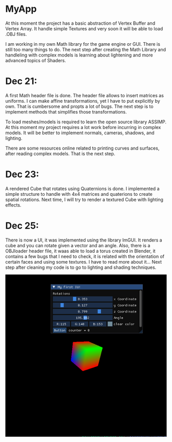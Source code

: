 # MyApp


At this moment the project has a basic abstraction of Vertex Buffer and Vertex Array. It handle simple Textures and very soon it will be able to load .OBJ files.

I am working in my own Math library for the game engine or GUI. There is still too many things to do. The next step after creating the Math Library and handleling with complex models is learning about lightening and more advanced topics of Shaders. 

# Dec 21:

A first Math header file is done. The header file allows to insert matrices as uniforms. I can make affine transformations, yet I have to put explicitly by own. That is cumbersome and propts a lot of bugs. The next step is to implement methods that simplifies those transformations. 

To load meshes/models is required to learn the open source library ASSIMP. At this moment my project requires a lot work before incurring in complex models. It will be better to implement normals, cameras, shadows, and lighting.

There are some resources online related to printing curves and surfaces, after reading complex models. That is the next step.

# Dec 23: 

A rendered Cube that rotates using Quaternions is done. I implemented a simple structure to handle with 4x4 matrices and quaterions to create spatial rotations. Next time, I will try to render a textured Cube with lighting effects.

# Dec 25:

There is now a UI, it was implemented using the library ImGUI. It renders a cube and you can rotate given a vector and an angle. Also, there is a OBJloader header file, it waas able to load a torus created in Blender, it contains a few bugs that I need to check, it is related with the orientation of certain faces and using some textures. I have to read more about it... Next step after cleaning my code is to go to lighting and shading techniques. 

![Alt text](./Process.png)
